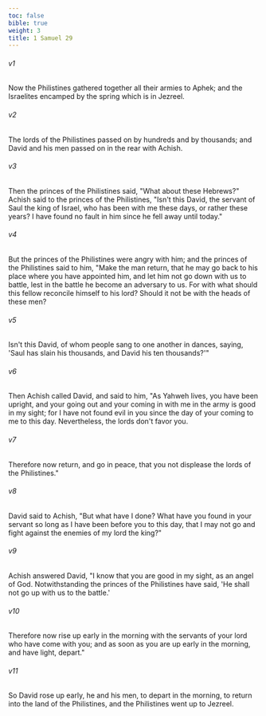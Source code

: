 ```yaml
---
toc: false
bible: true
weight: 3
title: 1 Samuel 29
---
```




###### v1 
Now the Philistines gathered together all their armies to Aphek; and the Israelites encamped by the spring which is in Jezreel. 

###### v2 
The lords of the Philistines passed on by hundreds and by thousands; and David and his men passed on in the rear with Achish. 

###### v3 
Then the princes of the Philistines said, "What about these Hebrews?" Achish said to the princes of the Philistines, "Isn't this David, the servant of Saul the king of Israel, who has been with me these days, or rather these years? I have found no fault in him since he fell away until today." 

###### v4 
But the princes of the Philistines were angry with him; and the princes of the Philistines said to him, "Make the man return, that he may go back to his place where you have appointed him, and let him not go down with us to battle, lest in the battle he become an adversary to us. For with what should this fellow reconcile himself to his lord? Should it not be with the heads of these men? 

###### v5 
Isn't this David, of whom people sang to one another in dances, saying, 'Saul has slain his thousands, and David his ten thousands?'" 

###### v6 
Then Achish called David, and said to him, "As Yahweh lives, you have been upright, and your going out and your coming in with me in the army is good in my sight; for I have not found evil in you since the day of your coming to me to this day. Nevertheless, the lords don't favor you. 

###### v7 
Therefore now return, and go in peace, that you not displease the lords of the Philistines." 

###### v8 
David said to Achish, "But what have I done? What have you found in your servant so long as I have been before you to this day, that I may not go and fight against the enemies of my lord the king?" 

###### v9 
Achish answered David, "I know that you are good in my sight, as an angel of God. Notwithstanding the princes of the Philistines have said, 'He shall not go up with us to the battle.' 

###### v10 
Therefore now rise up early in the morning with the servants of your lord who have come with you; and as soon as you are up early in the morning, and have light, depart." 

###### v11 
So David rose up early, he and his men, to depart in the morning, to return into the land of the Philistines, and the Philistines went up to Jezreel.
